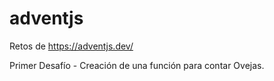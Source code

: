 # adventjs
Retos de https://adventjs.dev/

Primer Desafío - Creación de una función para contar Ovejas.
